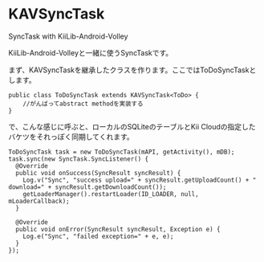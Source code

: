 KAVSyncTask
===========

SyncTask with KiiLib-Android-Volley

KiiLib-Android-Volleyと一緒に使うSyncTaskです。

まず、KAVSyncTaskを継承したクラスを作ります。ここではToDoSyncTaskとします。

```
public class ToDoSyncTask extends KAVSyncTask<ToDo> {
    //がんばってabstract methodを実装する
}
```

で、こんな感じに呼ぶと、ローカルのSQLiteのテーブルとKii Cloudの指定したバケツをそれっぽく同期してくれます。

```
ToDoSyncTask task = new ToDoSyncTask(mAPI, getActivity(), mDB);
task.sync(new SyncTask.SyncListener() {
  @Override
  public void onSuccess(SyncResult syncResult) {
    Log.v("Sync", "success upload=" + syncResult.getUploadCount() + " download=" + syncResult.getDownloadCount());
    getLoaderManager().restartLoader(ID_LOADER, null, mLoaderCallback);
  }

  @Override
  public void onError(SyncResult syncResult, Exception e) {
    Log.e("Sync", "failed exception=" + e, e);
  }
});
```

